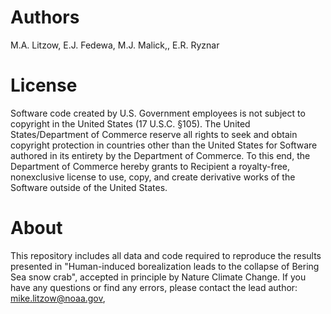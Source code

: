 # Authors
M.A. Litzow, E.J. Fedewa, M.J. Malick,, E.R. Ryznar

# License
Software code created by U.S. Government employees is not subject to copyright in the United States (17 U.S.C. §105). The United States/Department of Commerce reserve all rights to seek and obtain copyright protection in countries other than the United States for Software authored in its entirety by the Department of Commerce. To this end, the Department of Commerce hereby grants to Recipient a royalty-free, nonexclusive license to use, copy, and create derivative works of the Software outside of the United States.

# About
This repository includes all data and code required to reproduce the results presented in "Human-induced borealization leads to the collapse of Bering Sea snow crab", accepted in principle by Nature Climate Change. If you have any questions or find any errors, please contact the lead author: mike.litzow@noaa.gov,
